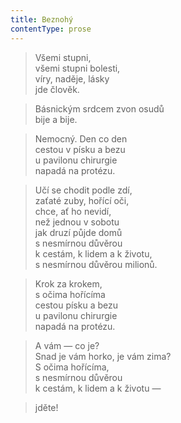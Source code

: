 ```yaml
---
title: Beznohý
contentType: prose
---
```


> Všemi stupni,  
> všemi stupni bolesti,  
> víry, naděje, lásky  
> jde člověk.

  

> Básnickým srdcem zvon osudů  
> bije a bije.

  

> Nemocný. Den co den  
> cestou v písku a bezu  
> u pavilonu chirurgie  
> napadá na protézu.

  

> Učí se chodit podle zdí,  
> zaťaté zuby, hořící oči,  
> chce, ať ho nevidí,  
> než jednou v sobotu  
> jak druzí půjde domů  
> s nesmírnou důvěrou  
> k cestám, k lidem a k životu,  
> s nesmírnou důvěrou milionů.

  

> Krok za krokem,  
> s očima hořícíma  
> cestou písku a bezu  
> u pavilonu chirurgie  
> napadá na protézu.

  

> A vám — co je?  
> Snad je vám horko, je vám zima?  
> S očima hořícíma,  
> s nesmírnou důvěrou  
> k cestám, k lidem a k životu —

  

> jděte!
